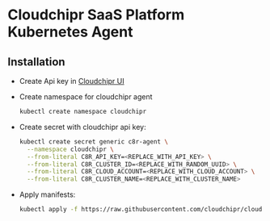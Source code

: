# Cloudchipr SaaS Platform Kubernetes Agent

## Installation

- Create Api key in [Cloudchipr UI](https://app.cloudchipr.com/settings/api-keys)

- Create namespace for cloudchipr agent

  ```bash
  kubectl create namespace cloudchipr
  ```

- Create secret with cloudchipr api key:

  ```bash
  kubectl create secret generic c8r-agent \
    --namespace cloudchipr \
    --from-literal C8R_API_KEY=<REPLACE_WITH_API_KEY> \
    --from-literal C8R_CLUSTER_ID=<REPLACE_WITH_RANDOM_UUID> \
    --from-literal C8R_CLOUD_ACCOUNT=<REPLACE_WITH_CLOUD_ACCOUNT> \
    --from-literal C8R_CLUSTER_NAME=<REPLACE_WITH_CLUSTER_NAME>
  ```

- Apply manifests:

  ```bash
  kubectl apply -f https://raw.githubusercontent.com/cloudchipr/cloudchipr-resources/refs/heads/main/kubernetes/manifests/c8r-agent/resources.yaml
  ```
